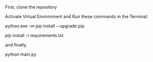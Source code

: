 First, clone the repository

Activate  Virtual Environment and Run these commands in the Terminal:

python.exe -m pip install --upgrade pip

pip install -r requirements.txt

and finally, 

python main.py




